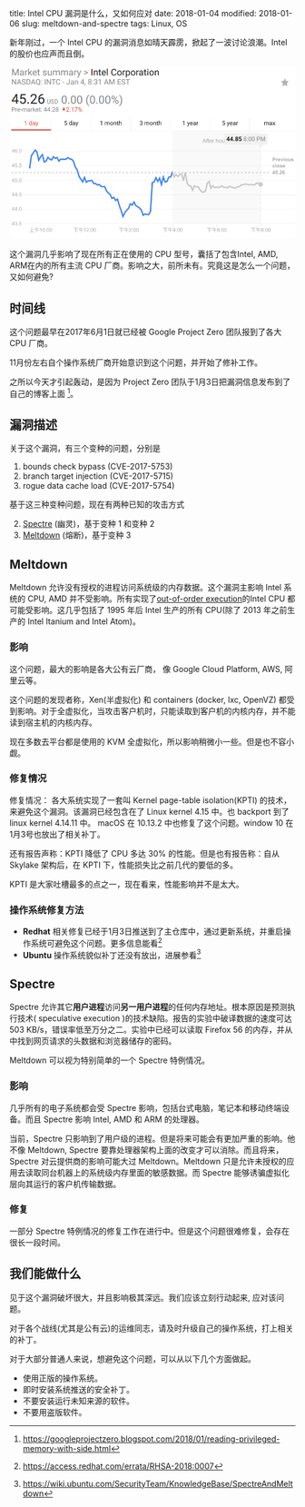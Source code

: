 title: Intel CPU 漏洞是什么，又如何应对
date: 2018-01-04
modified: 2018-01-06
slug: meltdown-and-spectre
tags: Linux, OS

新年刚过，一个 Intel CPU 的漏洞消息如晴天霹雳，掀起了一波讨论浪潮。Intel 的股价也应声而且倒。

![intel-stock](images/2018/intel-stock.png)

这个漏洞几乎影响了现在所有正在使用的 CPU 型号，囊括了包含Intel, AMD, ARM在内的所有主流 CPU 厂商。影响之大，前所未有。究竟这是怎么一个问题，又如何避免?

## 时间线

这个问题最早在2017年6月1日就已经被 Google Project Zero 团队报到了各大 CPU 厂商。

11月份左右自个操作系统厂商开始意识到这个问题，并开始了修补工作。

之所以今天才引起轰动，是因为 Project Zero 团队于1月3日把漏洞信息发布到了自己的博客上面 [^1]。

## 漏洞描述

关于这个漏洞，有三个变种的问题，分别是

1. bounds check bypass (CVE-2017-5753)
2. branch target injection (CVE-2017-5715)
3. rogue data cache load (CVE-2017-5754)

基于这三种变种问题，现在有两种已知的攻击方式

2. [Spectre](https://spectreattack.com/spectre.pdf) (幽灵)，基于变种 1 和变种 2
1. [Meltdown](https://meltdownattack.com/meltdown.pdf) (熔断)，基于变种 3


## Meltdown

Meltdown 允许没有授权的进程访问系统级的内存数据。这个漏洞主影响 Intel 系统的 CPU, AMD 并不受影响。所有实现了[out-of-order execution](https://en.wikipedia.org/wiki/Out-of-order_execution)的Intel CPU 都可能受影响。这几乎包括了 1995 年后 Intel 生产的所有 CPU(除了 2013 年之前生产的 Intel Itanium and Intel Atom)。

### 影响

这个问题，最大的影响是各大公有云厂商， 像 Google Cloud Platform, AWS, 阿里云等。

这个问题的发现者称，Xen(半虚拟化) 和 containers (docker, lxc, OpenVZ) 都受到影响。对于全虚拟化，当攻击客户机时，只能读取到客户机的内核内存，并不能读到宿主机的内核内存。

现在多数去平台都是使用的 KVM 全虚拟化，所以影响稍微小一些。但是也不容小觑。

### 修复情况

修复情况： 各大系统实现了一套叫 Kernel page-table isolation(KPTI) 的技术，来避免这个漏洞。该漏洞已经包含在了 Linux kernel 4.15 中。也 backport 到了 linux kernel 4.14.11 中。 macOS 在  10.13.2 中也修复了这个问题。window 10 在1月3号也放出了相关补丁。

还有报告声称：KPTI 降低了 CPU 多达 30% 的性能。但是也有报告称：自从 Skylake 架构后，在 KPTI 下，性能损失比之前几代的要低的多。

KPTI 是大家吐槽最多的点之一，现在看来，性能影响并不是太大。

### 操作系统修复方法

* **Redhat** 相关修复已经于1月3日推送到了主仓库中，通过更新系统，并重启操作系统可避免这个问题。更多信息能看[^2]
* **Ubuntu** 操作系统貌似补丁还没有放出，进展参看[^3]

## Spectre

Spectre 允许其它**用户进程**访问**另一用户进程**的任何内存地址。根本原因是预测执行技术( speculative execution )的技术缺陷。报告的实验中破译数据的速度可达 503 KB/s，错误率低至万分之二。实验中已经可以读取 Firefox 56 的内存，并从中找到网页请求的头数据和浏览器储存的密码。

Meltdown 可以视为特别简单的一个 Spectre 特例情况。

### 影响

几乎所有的电子系统都会受 Spectre 影响，包括台式电脑，笔记本和移动终端设备。而且 Spectre 影响 Intel, AMD 和 ARM 的处理器。

当前，Spectre 只影响到了用户级的进程。但是将来可能会有更加严重的影响。他不像 Meltdown, Spectre 要靠处理器架构上面的改变才可以消除。而且将来，Spectre 对云提供商的影响可能大过 Meltdown。Meltdown 只是允许未授权的应用去读取同台机器上的系统级内存里面的敏感数据。而 Spectre 能够诱骗虚拟化层向其运行的客户机传输数据。

### 修复

一部分 Spectre 特例情况的修复工作在进行中。但是这个问题很难修复，会存在很长一段时间。

## 我们能做什么

见于这个漏洞破坏很大，并且影响极其深远。我们应该立刻行动起来, 应对该问题。

对于各个战线(尤其是公有云)的运维同志，请及时升级自己的操作系统，打上相关的补丁。

对于大部分普通人来说，想避免这个问题，可以从以下几个方面做起。

* 使用正版的操作系统。
* 即时安装系统推送的安全补丁。
* 不要安装运行未知来源的软件。
* 不要用盗版软件。

[^1]: <https://googleprojectzero.blogspot.com/2018/01/reading-privileged-memory-with-side.html>
[^2]: <https://access.redhat.com/errata/RHSA-2018:0007>
[^3]: <https://wiki.ubuntu.com/SecurityTeam/KnowledgeBase/SpectreAndMeltdown>
[^4]: <https://www.zhihu.com/question/265012502>
[^5]: <https://en.wikipedia.org/wiki/Meltdown_(security_vulnerability)>
[^6]: <https://en.wikipedia.org/wiki/Spectre_(security_vulnerability)>
[^7]: <http://xcodest.me/meltdown-and-spectre.html>
[^8]: <https://access.redhat.com/security/vulnerabilities/speculativeexecution>
[^9]: <https://lists.centos.org/pipermail/centos-announce/2018-January/022696.html>
